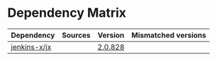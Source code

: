 # Dependency Matrix

Dependency | Sources | Version | Mismatched versions
---------- | ------- | ------- | -------------------
[jenkins-x/jx](https://github.com/jenkins-x/jx) |  | [2.0.828](https://github.com/jenkins-x/jx/releases/tag/v2.0.828) | 
